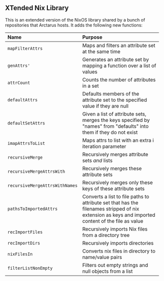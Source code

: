 ## XTended Nix Library

This is an extended version of the NixOS library shared by a bunch of repositories that Arctarus hosts. It adds the following new functions:

| Name | Purpose |
| :-- | :-- |
| `mapFilterAttrs` | Maps and filters an attribute set at the same time |
| `genAttrs'` | Generates an attribute set by mapping a function over a list of values |
| `attrCount` | Counts the number of attributes in a set |
| `defaultAttrs` | Defaults members of the attribute set to the specified value if they are null |
| `defaultSetAttrs` | Given a list of attribute sets, merges the keys specified by "names" from "defaults" into them if they do not exist |
| `imapAttrsToList` | Maps attrs to list with an extra i iteration parameter |
| `recursiveMerge` | Recursively merges attribute sets *and* lists |
| `recursiveMergeAttrsWith` | Recursively merges these attribute sets |
| `recursiveMergeAttrsWithNames` | Recursively merges only these keys of these attribute sets |
| `pathsToImportedAttrs` | Converts a list to file paths to attribute set that has the filenames stripped of nix extension as keys and imported content of the file as value |
| `recImportFiles` | Recursively imports Nix files from a directory tree |
| `recImportDirs` | Recursively imports directories |
| `nixFilesIn` | Converts nix files in directory to name/value pairs |
| `filterListNonEmpty` | Filters out empty strings and null objects from a list |
